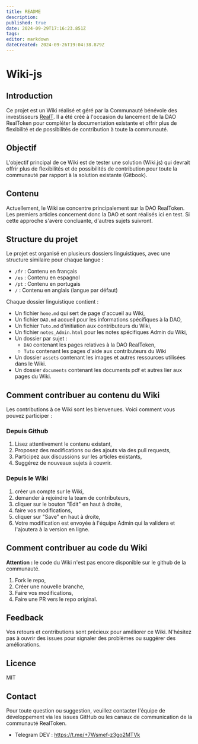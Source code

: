 ```yaml
---
title: README
description:
published: true
date: 2024-09-29T17:16:23.851Z
tags:
editor: markdown
dateCreated: 2024-09-26T19:04:38.879Z
---
```


# Wiki-js

## Introduction

Ce projet est un Wiki réalisé et géré par la Communauté bénévole des investisseurs [RealT](https://realt.co/). Il a été créé à l'occasion du lancement de la DAO RealToken pour compléter la documentation existante et offrir plus de flexibilité et de possibilités de contribution à toute la communauté.

## Objectif

L'objectif principal de ce Wiki est de tester une solution (Wiki.js) qui devrait offrir plus de flexibilités et de possibilités de contribution pour toute la communauté par rapport à la solution existante (Gitbook).

## Contenu

Actuellement, le Wiki se concentre principalement sur la DAO RealToken. Les premiers articles concernent donc la DAO et sont réalisés ici en test. Si cette approche s'avère concluante, d'autres sujets suivront.

## Structure du projet

Le projet est organisé en plusieurs dossiers linguistiques, avec une structure similaire pour chaque langue :

- `/fr` : Contenu en français
- `/es` : Contenu en espagnol
- `/pt` : Contenu en portugais
- `/` : Contenu en anglais (langue par défaut)

Chaque dossier linguistique contient :

- Un fichier `home.md` qui sert de page d'accueil au Wiki,
- Un fichier `DAO.md` accueil pour les informations spécifiques à la DAO,
- Un fichier `Tuto.md` d'initiation aux contributeurs du Wiki,
- Un fichier `notes_Admin.html` pour les notes spécifiques Admin du Wiki,
- Un dossier par sujet :
  - `DAO` contenant les pages relatives à la DAO RealToken,
  - `Tuto` contenant les pages d'aide aux contributeurs du Wiki
- Un dossier `assets` contenant les images et autres ressources utilisées dans le Wiki.
- Un dossier `documents` contenant les documents pdf et autres lier aux pages du Wiki.

## Comment contribuer au contenu du Wiki

Les contributions à ce Wiki sont les bienvenues. Voici comment vous pouvez participer :

### Depuis Github

1. Lisez attentivement le contenu existant,
2. Proposez des modifications ou des ajouts via des pull requests,
3. Participez aux discussions sur les articles existants,
4. Suggérez de nouveaux sujets à couvrir.

### Depuis le Wiki

1. créer un compte sur le Wiki,
2. demander à rejoindre la team de contributeurs,
3. cliquer sur le bouton "Edit" en haut à droite,
4. faire vos modifications,
5. cliquer sur "Save" en haut à droite,
6. Votre modification est envoyée à l'équipe Admin qui la validera et l'ajoutera à la version en ligne.

## Comment contribuer au code du Wiki

**Attention :** le code du Wiki n'est pas encore disponible sur le github de la communauté.

1. Fork le repo,
2. Créer une nouvelle branche,
3. Faire vos modifications,
4. Faire une PR vers le repo original.

## Feedback

Vos retours et contributions sont précieux pour améliorer ce Wiki. N'hésitez pas à ouvrir des issues pour signaler des problèmes ou suggérer des améliorations.

## Licence

MIT

## Contact

Pour toute question ou suggestion, veuillez contacter l'équipe de développement via les issues GitHub ou les canaux de communication de la communauté RealToken.

- Telegram DEV : https://t.me/+7Wsmef-z3go2MTVk
